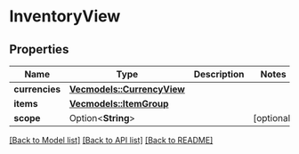 # InventoryView

## Properties

Name | Type | Description | Notes
------------ | ------------- | ------------- | -------------
**currencies** | [**Vec<models::CurrencyView>**](CurrencyView.md) |  | 
**items** | [**Vec<models::ItemGroup>**](ItemGroup.md) |  | 
**scope** | Option<**String**> |  | [optional]

[[Back to Model list]](../README.md#documentation-for-models) [[Back to API list]](../README.md#documentation-for-api-endpoints) [[Back to README]](../README.md)


